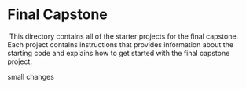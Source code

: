 # Final Capstone
​
This directory contains all of the starter projects for the final capstone.
​
Each project contains instructions that provides information about the starting code and explains how to get started with the final capstone project.

small changes